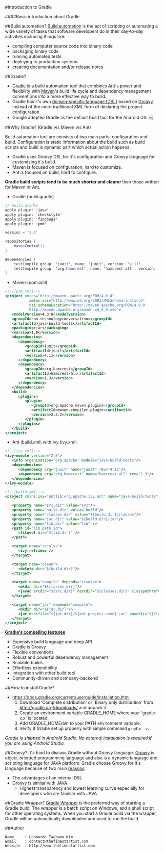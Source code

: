 #Introduction to Gradle

####Basic introduction about Gradle

##Build automation?
[Build automation](http://en.wikipedia.org/wiki/Build_automation) is the act of scripting or automating a wide variety of tasks that software developers do in their day-to-day activities including things like:

   * compiling computer source code into binary code
   * packaging binary code
   * running automated tests
   * deploying to production systems
   * creating documentation and/or release notes


##Gradle?

   * [Gradle](https://gradle.org/) is a build automation tool that combines [Ant](http://en.wikipedia.org/wiki/Apache_Ant)'s power and flexibility with [Maven](http://en.wikipedia.org/wiki/Apache_Maven)'s build life cycle and dependency management conventions into a more effective way to build.
   * Gradle has it's own [domain-specific language (DSL)](http://en.wikipedia.org/wiki/Domain-specific_language) based on [Groovy](http://groovy-lang.org/) instead of the more traditional XML form of declaring the project configuration.
   * Google adopted Gradle as the default build tool for the Android OS.
￼

##Why Gradle? (Gradle v/s Maven v/s Ant)

Build automation tool are consists of two main parts: configuration and build. Configuration is static information about the build such as build scripts and build is dynamic part which actual action happens.
   * Gradle uses Groovy DSL for it's configuration and Groovy language for customizing it's build.
   * Maven is focused on configuration, hard to customize.
   * Ant is focused on build, hard to configure.

**Gradle build scripts tend to be much shorter and clearer** than those written for Maven or Ant.
   * Gradle (build.gradle)
   ```java
   // build.gradle
   apply plugin: 'java'
   apply plugin: 'checkstyle'
   apply plugin: 'findbugs'
   apply plugin: 'pmd'

   version = '1.0'

   repositories {
       mavenCentral()
   }

   dependencies {
       testCompile group: 'junit', name: 'junit', version: '4.11'
       testCompile group: 'org.hamcrest', name: 'hamcrest-all', version: '1.3'
   }
   ```

   * Maven (pom.xml)
   ```xml
   <!--[pom.xml]-->
   <project xmlns="http://maven.apache.org/POM/4.0.0"
              xmlns:xsi="http://www.w3.org/2001/XMLSchema-instance"
              xsi:schemaLocation="http://maven.apache.org/POM/4.0.0
              http://maven.apache.org/maven-v4_0_0.xsd">
      <modelVersion>4.0.0</modelVersion>
      <groupId>com.technologyconversations</groupId>
      <artifactId>java-build-tools</artifactId>
      <packaging>jar</packaging>
      <version>1.0</version>
      <dependencies>
         <dependency>
            <groupId>junit</groupId>
            <artifactId>junit</artifactId>
            <version>4.11</version>
         </dependency>
         <dependency>
            <groupId>org.hamcrest</groupId>
            <artifactId>hamcrest-all</artifactId>
            <version>1.3</version>
         </dependency>
      </dependencies>
      <build>
         <plugins>
            <plugin>
               <groupId>org.apache.maven.plugins</groupId>
               <artifactId>maven-compiler-plugin</artifactId>
               <version>2.3.2</version>
            </plugin>
         </plugins>
      </build>
   </project>
   ```

   * Ant (build.xml) with Ivy (ivy.xml)
   ```xml
   <!--[ivy.xml]-->
   <ivy-module version="2.0">
      <info organisation="org.apache" module="java-build-tools"/>
      <dependencies>
         <dependency org="junit" name="junit" rev="4.11"/>
         <dependency org="org.hamcrest" name="hamcrest-all" rev="1.3"/>
      </dependencies>
   </ivy-module>

   <!--[build.xml]-->
   <project xmlns:ivy="antlib:org.apache.ivy.ant" name="java-build-tools" default="jar">

      <property name="src.dir" value="src"/>
      <property name="build.dir" value="build"/>
      <property name="classes.dir" value="${build.dir}/classes"/>
      <property name="jar.dir" value="${build.dir}/jar"/>
      <property name="lib.dir" value="lib" />
      <path id="lib.path.id">
         <fileset dir="${lib.dir}" />
      </path>

      <target name="resolve">
         <ivy:retrieve />
      </target>

      <target name="clean">
         <delete dir="${build.dir}"/>
      </target>

      <target name="compile" depends="resolve">
         <mkdir dir="${classes.dir}"/>
         <javac srcdir="${src.dir}" destdir="${classes.dir}" classpathref="lib.path.id"/>
      </target>

      <target name="jar" depends="compile">
         <mkdir dir="${jar.dir}"/>
         <jar destfile="${jar.dir}/${ant.project.name}.jar" basedir="${classes.dir}"/>
      </target>
   </project>
   ```

**[Gradle's compelling features](http://www.drdobbs.com/jvm/why-build-your-java-projects-with-gradle/240168608)**

   * Expensive build language and deep API
   * Gradle is Groovy
   * Flexible conventions
   * Robust and powerful dependency management
   * Scalable builds
   * Effortless extendibility
   * Integration with other build tool
   * Community-driven and company-backend


##How to install Gradle?
   * https://docs.gradle.org/current/userguide/installation.html
      1. Download 'Complete distribution' or 'Binary only distribution' from http://gradle.org/downloads/ and unpack it.
      2. Create an environment variable GRADLE_HOME where your 'gradle-x.x' is located.
      3. Add GRADLE_HOME/bin to your PATH environment variable.
      4. Verify if Gradle set up properly with simple command ```gradle -v```.

*Gradle is shipped in Android Studio. No external installation is required if you are using Android Studio.*


##Groovy?
It's hard to discuss Gradle without Groovy language. [Groovy](goo.gl/rQ0WkW) is object-oriented programming language and also is a dynamic language and scripting language for JAVA platform. Gradle choose Groovy for it's language because of two main [reasons](https://docs.gradle.org/current/userguide/overview.html#sec:why_groovy):
   * The advantages of an internal DSL
   * Groovy is similar with JAVA
      * Highest transparency and lowest learning curve especially for developers who are familiar with JAVA

##Gradle Wrapper?
[Gradle Wrapper](https://docs.gradle.org/current/userguide/gradle_wrapper.html) is the preferred way of starting a Gradle build. The wrapper is a batch script on Windows, and a shell script for other operating systems. When you start a Gradle build via the wrapper, Gradle will be automatically downloaded and used to run the build.

##Author
```
Name     : Leonardo Taehwan Kim
Email    : contact@thefinestartist.com
Website  : http://www.thefinestartist.com
```
